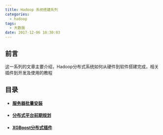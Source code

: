 ```yaml
---
title: Hadoop 系统搭建系列
categories:
  - hadoop
tags:
  - 大数据
date: 2017-12-06 10:30:03
---
```

## 前言

这一系列的文章主要介绍，Hadoop分布式系统如何从硬件到软件搭建完成，相关插件到开发及使用的教程

## 目录

- #### [服务器批量安装](/hadoop/hadoop-servers/)

- #### [分布式平台前期规划](/hadoop/hadoop-planning/)

- #### [XGBoost分布式插件](/hadoop/hadoop-servers/)

<!--more-->